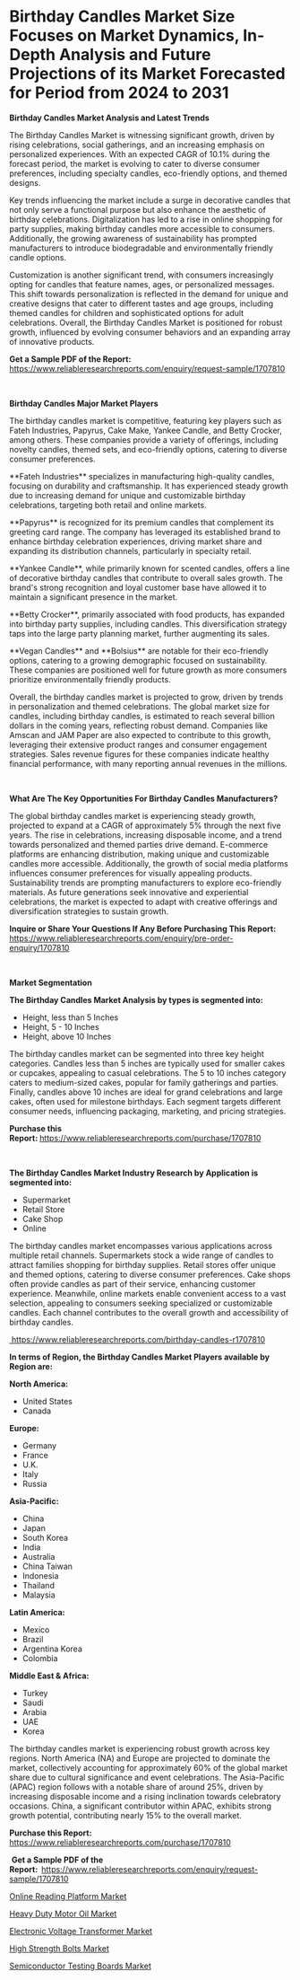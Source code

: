 <p><h1>Birthday Candles Market Size Focuses on Market Dynamics, In-Depth Analysis and Future Projections of its Market Forecasted for Period from 2024 to 2031</h1></p><p><strong>Birthday Candles Market Analysis and Latest Trends</strong></p>
<p><p>The Birthday Candles Market is witnessing significant growth, driven by rising celebrations, social gatherings, and an increasing emphasis on personalized experiences. With an expected CAGR of 10.1% during the forecast period, the market is evolving to cater to diverse consumer preferences, including specialty candles, eco-friendly options, and themed designs. </p><p>Key trends influencing the market include a surge in decorative candles that not only serve a functional purpose but also enhance the aesthetic of birthday celebrations. Digitalization has led to a rise in online shopping for party supplies, making birthday candles more accessible to consumers. Additionally, the growing awareness of sustainability has prompted manufacturers to introduce biodegradable and environmentally friendly candle options.</p><p>Customization is another significant trend, with consumers increasingly opting for candles that feature names, ages, or personalized messages. This shift towards personalization is reflected in the demand for unique and creative designs that cater to different tastes and age groups, including themed candles for children and sophisticated options for adult celebrations. Overall, the Birthday Candles Market is positioned for robust growth, influenced by evolving consumer behaviors and an expanding array of innovative products.</p></p>
<p><strong>Get a Sample PDF of the Report:&nbsp;</strong> <a href="https://www.reliableresearchreports.com/enquiry/request-sample/1707810?utm_campaign=114&utm_medium=2&utm_source=Github&utm_content=ia&utm_term=07102024&utm_id=birthday-candles">https://www.reliableresearchreports.com/enquiry/request-sample/1707810</a></p>
<p>&nbsp;</p>
<p><strong>Birthday Candles Major Market Players</strong></p>
<p><p>The birthday candles market is competitive, featuring key players such as Fateh Industries, Papyrus, Cake Make, Yankee Candle, and Betty Crocker, among others. These companies provide a variety of offerings, including novelty candles, themed sets, and eco-friendly options, catering to diverse consumer preferences.</p><p>**Fateh Industries** specializes in manufacturing high-quality candles, focusing on durability and craftsmanship. It has experienced steady growth due to increasing demand for unique and customizable birthday celebrations, targeting both retail and online markets.</p><p>**Papyrus** is recognized for its premium candles that complement its greeting card range. The company has leveraged its established brand to enhance birthday celebration experiences, driving market share and expanding its distribution channels, particularly in specialty retail.</p><p>**Yankee Candle**, while primarily known for scented candles, offers a line of decorative birthday candles that contribute to overall sales growth. The brand's strong recognition and loyal customer base have allowed it to maintain a significant presence in the market.</p><p>**Betty Crocker**, primarily associated with food products, has expanded into birthday party supplies, including candles. This diversification strategy taps into the large party planning market, further augmenting its sales.</p><p>**Vegan Candles** and **Bolsius** are notable for their eco-friendly options, catering to a growing demographic focused on sustainability. These companies are positioned well for future growth as more consumers prioritize environmentally friendly products.</p><p>Overall, the birthday candles market is projected to grow, driven by trends in personalization and themed celebrations. The global market size for candles, including birthday candles, is estimated to reach several billion dollars in the coming years, reflecting robust demand. Companies like Amscan and JAM Paper are also expected to contribute to this growth, leveraging their extensive product ranges and consumer engagement strategies. Sales revenue figures for these companies indicate healthy financial performance, with many reporting annual revenues in the millions.</p></p>
<p>&nbsp;</p>
<p><strong>What Are The Key Opportunities For Birthday Candles Manufacturers?</strong></p>
<p><p>The global birthday candles market is experiencing steady growth, projected to expand at a CAGR of approximately 5% through the next five years. The rise in celebrations, increasing disposable income, and a trend towards personalized and themed parties drive demand. E-commerce platforms are enhancing distribution, making unique and customizable candles more accessible. Additionally, the growth of social media platforms influences consumer preferences for visually appealing products. Sustainability trends are prompting manufacturers to explore eco-friendly materials. As future generations seek innovative and experiential celebrations, the market is expected to adapt with creative offerings and diversification strategies to sustain growth.</p></p>
<p><strong>Inquire or Share Your Questions If Any Before Purchasing This Report:</strong> <a href="https://www.reliableresearchreports.com/enquiry/pre-order-enquiry/1707810?utm_campaign=114&utm_medium=2&utm_source=Github&utm_content=ia&utm_term=07102024&utm_id=birthday-candles">https://www.reliableresearchreports.com/enquiry/pre-order-enquiry/1707810</a></p>
<p>&nbsp;</p>
<p><strong>Market Segmentation</strong></p>
<p><strong>The Birthday Candles Market Analysis by types is segmented into:</strong></p>
<p><ul><li>Height, less than 5 Inches</li><li>Height, 5 - 10 Inches</li><li>Height, above 10 Inches</li></ul></p>
<p><p>The birthday candles market can be segmented into three key height categories. Candles less than 5 inches are typically used for smaller cakes or cupcakes, appealing to casual celebrations. The 5 to 10 inches category caters to medium-sized cakes, popular for family gatherings and parties. Finally, candles above 10 inches are ideal for grand celebrations and large cakes, often used for milestone birthdays. Each segment targets different consumer needs, influencing packaging, marketing, and pricing strategies.</p></p>
<p><strong>Purchase this Report:&nbsp;</strong><a href="https://www.reliableresearchreports.com/purchase/1707810?utm_campaign=114&utm_medium=2&utm_source=Github&utm_content=ia&utm_term=07102024&utm_id=birthday-candles">https://www.reliableresearchreports.com/purchase/1707810</a></p>
<p>&nbsp;</p>
<p><strong>The Birthday Candles Market Industry Research by Application is segmented into:</strong></p>
<p><ul><li>Supermarket</li><li>Retail Store</li><li>Cake Shop</li><li>Online</li></ul></p>
<p><p>The birthday candles market encompasses various applications across multiple retail channels. Supermarkets stock a wide range of candles to attract families shopping for birthday supplies. Retail stores offer unique and themed options, catering to diverse consumer preferences. Cake shops often provide candles as part of their service, enhancing customer experience. Meanwhile, online markets enable convenient access to a vast selection, appealing to consumers seeking specialized or customizable candles. Each channel contributes to the overall growth and accessibility of birthday candles.</p></p>
<p><a href="https://www.reliableresearchreports.com/birthday-candles-r1707810?utm_campaign=114&utm_medium=2&utm_source=Github&utm_content=ia&utm_term=07102024&utm_id=birthday-candles">&nbsp;https://www.reliableresearchreports.com/birthday-candles-r1707810</a></p>
<p><strong>In terms of Region, the Birthday Candles Market Players available by Region are:</strong></p>
<p>
    <p> <strong> North America: </strong>
        <ul>
            <li>United States</li>
            <li>Canada</li>
        </ul>
        </p> 
    <p> <strong> Europe: </strong>
        <ul>
            <li>Germany</li>
            <li>France</li>
            <li>U.K.</li>
            <li>Italy</li>
            <li>Russia</li>
        </ul>
        </p> 
    <p> <strong> Asia-Pacific: </strong>
        <ul>
            <li>China</li>
            <li>Japan</li>
            <li>South Korea</li>
            <li>India</li>
            <li>Australia</li>
            <li>China Taiwan</li>
            <li>Indonesia</li>
            <li>Thailand</li>
            <li>Malaysia</li>
        </ul>
        </p> 
    <p> <strong> Latin America: </strong>
        <ul>
            <li>Mexico</li>
            <li>Brazil</li>
            <li>Argentina Korea</li>
            <li>Colombia</li>
        </ul>
        </p> 
    <p> <strong> Middle East & Africa: </strong>
        <ul>
            <li>Turkey</li>
            <li>Saudi</li>
            <li>Arabia</li>
            <li>UAE</li>
            <li>Korea</li>
        </ul>
    </p>
    </p>
<p><p>The birthday candles market is experiencing robust growth across key regions. North America (NA) and Europe are projected to dominate the market, collectively accounting for approximately 60% of the global market share due to cultural significance and event celebrations. The Asia-Pacific (APAC) region follows with a notable share of around 25%, driven by increasing disposable income and a rising inclination towards celebratory occasions. China, a significant contributor within APAC, exhibits strong growth potential, contributing nearly 15% to the overall market.</p></p>
<p><strong>Purchase this Report: </strong><a href="https://www.reliableresearchreports.com/purchase/1707810?utm_campaign=114&utm_medium=2&utm_source=Github&utm_content=ia&utm_term=07102024&utm_id=birthday-candles">https://www.reliableresearchreports.com/purchase/1707810</a></p>
<p>&nbsp;<strong>Get a Sample PDF of the Report:&nbsp;&nbsp;</strong><a href="https://www.reliableresearchreports.com/enquiry/request-sample/1707810?utm_campaign=114&utm_medium=2&utm_source=Github&utm_content=ia&utm_term=07102024&utm_id=birthday-candles">https://www.reliableresearchreports.com/enquiry/request-sample/1707810</a></p>
<p><strong></strong></p>
<p><p><a href="https://www.linkedin.com/pulse/online-reading-platform-ecosystem-mapping-innovation-value-rrede?utm_campaign=114&utm_medium=2&utm_source=Github&utm_content=ia&utm_term=07102024&utm_id=birthday-candles">Online Reading Platform Market</a></p><p><a href="https://issuu.com/reportprime-2/docs/heavy-duty-motor-oil-market-size-20_33126e2c8535df?utm_campaign=114&utm_medium=2&utm_source=Github&utm_content=ia&utm_term=07102024&utm_id=birthday-candles">Heavy Duty Motor Oil Market</a></p><p><a href="https://issuu.com/reportprime-2/docs/electronic-voltage-transformer-mark_a82716b1e10451?utm_campaign=114&utm_medium=2&utm_source=Github&utm_content=ia&utm_term=07102024&utm_id=birthday-candles">Electronic Voltage Transformer Market</a></p><p><a href="https://github.com/rahu1506/Market-Research-Report-List-6/blob/main/high-strength-bolts-market.md?utm_campaign=114&utm_medium=2&utm_source=Github&utm_content=ia&utm_term=07102024&utm_id=birthday-candles">High Strength Bolts Market</a></p><p><a href="https://github.com/MonroeBullock54/Market-Research-Report-List-1/blob/main/semiconductor-testing-boards-market.md?utm_campaign=114&utm_medium=2&utm_source=Github&utm_content=ia&utm_term=07102024&utm_id=birthday-candles">Semiconductor Testing Boards Market</a></p></p>